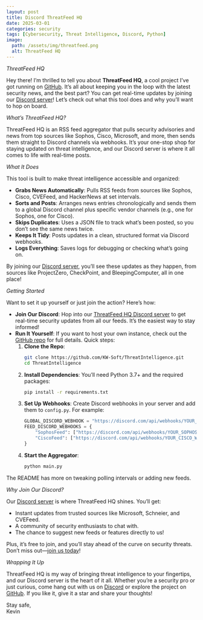 ```yaml
---
layout: post
title: Discord ThreatFeed HQ
date: 2025-03-01
categories: security
tags: [Cybersecurity, Threat Intelligence, Discord, Python]
image:
  path: /assets/img/threatfeed.png
  alt: ThreatFeed HQ 
---
```


*ThreatFeed HQ*

Hey there! I’m thrilled to tell you about **ThreatFeed HQ**, a cool project I’ve got running on [GitHub](https://github.com/kw-soft/ThreatIntelligence). It’s all about keeping you in the loop with the latest security news, and the best part? You can get real-time updates by joining our [Discord server](https://discord.com/invite/YOUR_DISCORD_INVITE_LINK)! Let’s check out what this tool does and why you’ll want to hop on board.

*What’s ThreatFeed HQ?*

ThreatFeed HQ is an RSS feed aggregator that pulls security advisories and news from top sources like Sophos, Cisco, Microsoft, and more, then sends them straight to Discord channels via webhooks. It’s your one-stop shop for staying updated on threat intelligence, and our Discord server is where it all comes to life with real-time posts.

*What It Does*

This tool is built to make threat intelligence accessible and organized:
- **Grabs News Automatically**: Pulls RSS feeds from sources like Sophos, Cisco, CVEFeed, and HackerNews at set intervals.
- **Sorts and Posts**: Arranges news entries chronologically and sends them to a global Discord channel plus specific vendor channels (e.g., one for Sophos, one for Cisco).
- **Skips Duplicates**: Uses a JSON file to track what’s been posted, so you don’t see the same news twice.
- **Keeps It Tidy**: Posts updates in a clean, structured format via Discord webhooks.
- **Logs Everything**: Saves logs for debugging or checking what’s going on.

By joining our [Discord server](https://discord.com/invite/BgUCmYP3px), you’ll see these updates as they happen, from sources like ProjectZero, CheckPoint, and BleepingComputer, all in one place!

*Getting Started*

Want to set it up yourself or just join the action? Here’s how:
- **Join Our Discord**: Hop into our [ThreatFeed HQ Discord server](https://discord.com/invite/BgUCmYP3px) to get real-time security updates from all our feeds. It’s the easiest way to stay informed!
- **Run It Yourself**: If you want to host your own instance, check out the [GitHub repo](https://github.com/kw-soft/ThreatIntelligence) for full details. Quick steps:
  1. **Clone the Repo**:
     ```bash
     git clone https://github.com/KW-Soft/ThreatIntelligence.git
     cd ThreatIntelligence
     ```
  2. **Install Dependencies**:
     You’ll need Python 3.7+ and the required packages:
     ```bash
     pip install -r requirements.txt
     ```
  3. **Set Up Webhooks**:
     Create Discord webhooks in your server and add them to `config.py`. For example:
     ```python
     GLOBAL_DISCORD_WEBHOOK = "https://discord.com/api/webhooks/YOUR_GLOBAL_WEBHOOK_ID/YOUR_GLOBAL_WEBHOOK_TOKEN"
     FEED_DISCORD_WEBHOOKS = {
         "SophosFeed": ["https://discord.com/api/webhooks/YOUR_SOPHOS_WEBHOOK_ID/YOUR_SOPHOS_WEBHOOK_TOKEN"],
         "CiscoFeed": ["https://discord.com/api/webhooks/YOUR_CISCO_WEBHOOK_ID/YOUR_CISCO_WEBHOOK_TOKEN"]
     }
     ```
  4. **Start the Aggregator**:
     ```bash
     python main.py
     ```

The README has more on tweaking polling intervals or adding new feeds.

*Why Join Our Discord?*

Our [Discord server](https://discord.com/invite/BgUCmYP3px) is where ThreatFeed HQ shines. You’ll get:
- Instant updates from trusted sources like Microsoft, Schneier, and CVEFeed.
- A community of security enthusiasts to chat with.
- The chance to suggest new feeds or features directly to us!

Plus, it’s free to join, and you’ll stay ahead of the curve on security threats. Don’t miss out—[join us today](https://discord.com/invite/BgUCmYP3px)!

*Wrapping It Up*

ThreatFeed HQ is my way of bringing threat intelligence to your fingertips, and our Discord server is the heart of it all. Whether you’re a security pro or just curious, come hang out with us on [Discord](https://discord.com/invite/BgUCmYP3px) or explore the project on [GitHub](https://github.com/kw-soft/ThreatIntelligence). If you like it, give it a star and share your thoughts!

Stay safe,  
Kevin